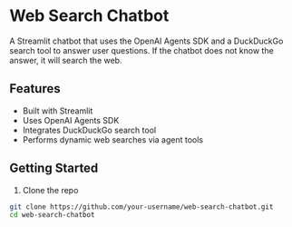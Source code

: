 # Web Search Chatbot

A Streamlit chatbot that uses the OpenAI Agents SDK and a DuckDuckGo search tool to answer user questions. If the chatbot does not know the answer, it will search the web.

## Features

- Built with Streamlit
- Uses OpenAI Agents SDK
- Integrates DuckDuckGo search tool
- Performs dynamic web searches via agent tools

## Getting Started

1. Clone the repo

```bash
git clone https://github.com/your-username/web-search-chatbot.git
cd web-search-chatbot